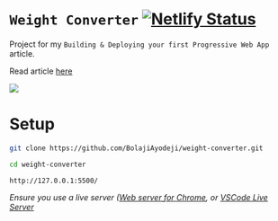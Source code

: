 # `Weight Converter`   [![Netlify Status](https://api.netlify.com/api/v1/badges/78f8a231-9dd8-45cc-a1b8-ebc86a48dcaf/deploy-status)](https://app.netlify.com/sites/bolaji-wc/deploys)

Project for my `Building & Deploying your first Progressive Web App` article. <br>

Read article [here](https://bolajiayodeji.com/building-and-deploying-your-first-progressive-web-app/)

![](https://res.cloudinary.com/iambeejayayo/image/upload/v1554075029/article-art.png)

# Setup
```bash
git clone https://github.com/BolajiAyodeji/weight-converter.git
```
```bash
cd weight-converter
```
```
http://127.0.0.1:5500/
```


*Ensure you use a live server ([Web server for Chrome](https://chrome.google.com/webstore/detail/web-server-for-chrome/ofhbbkphhbklhfoeikjpcbhemlocgigb?hl=en), or [VSCode Live Server](https://marketplace.visualstudio.com/items?itemName=ritwickdey.LiveServer)*